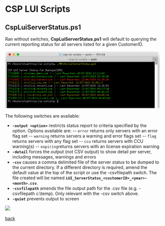 # CSP LUI Scripts
## CspLuiServerStatus.ps1

Ran without switches, **CspLuiServerStatus.ps1** will default to querying the current reporting status for all servers listed for a given CustomerID.

![](images/Write-LuiServerStatus_Screenshot01.png)

The following switches are available:
* **`-output <option>`** restricts status report to criteria specified by the option. Options available are:
-- `error` returns only servers with an error flag set
-- `warning` returns servers a warning and error flags set
-- `flag` returns servers with any flag set
-- `ccu` returns servers with CCU warning(s)
-- `expiring`returns servers with an license expiration warning
* **`-detail`** forces the output (not CSV output) to show detail per server, including messages, warnings and errors
* **`-csv`** causes a comma delimited file of the server status to be dumped to the current directory. If a different directory is required, amend the default value at the top of the script or use the -csvfilepath switch. The file created will be named **`LUI_ServerStatus_<customerID>_<year>-<month>.csv`**.
* **`-csvfilepath`** amends the file output path for the .csv file (e.g. -csvfilepath c:\temp). Only relevant with the -csv switch above.
* **`-quiet`** prevents output to screen

![](images/Write-LuiServerStatus_Screenshot02ß.png)

[back](../README.md)